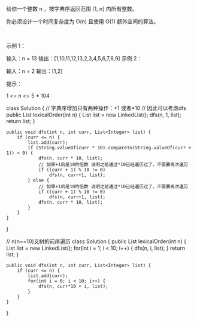 给你一个整数 n ，按字典序返回范围 [1, n] 内所有整数。

你必须设计一个时间复杂度为 O(n) 且使用 O(1) 额外空间的算法。

 

示例 1：

输入：n = 13
输出：[1,10,11,12,13,2,3,4,5,6,7,8,9]
示例 2：

输入：n = 2
输出：[1,2]
 

提示：

1 <= n <= 5 * 104


class Solution {
    // 字典序增加只有两种操作：+1  或者*10
    // 因此可以考虑dfs
    public List<Integer> lexicalOrder(int n) {
        List<Integer> list = new LinkedList<Integer>();
        dfs(n, 1, list);
        return list;
    }

    public void dfs(int n, int curr, List<Integer> list) {
        if (curr <= n) {
            list.add(curr);
            if (String.valueOf(curr * 10).compareTo(String.valueOf(curr + 1)) < 0) {
                dfs(n, curr * 10, list);
                // 如果+1后是10的倍数 说明之前通过*10已经遍历过了，不需要再次遍历
                if ((curr + 1) % 10 != 0)
                    dfs(n, curr+1, list);
            } else {
                // 如果+1后是10的倍数 说明之前通过*10已经遍历过了，不需要再次遍历
                if ((curr + 1) % 10 != 0)
                    dfs(n, curr+1, list);
                dfs(n, curr * 10, list);
            }
        } 
    }
}


// n(n==10)叉树的前序遍历
class Solution {
    public List<Integer> lexicalOrder(int n) {
        List<Integer> list = new LinkedList<Integer>();
        for(int i = 1; i < 10; i++) {
            dfs(n, i, list);
        }
        return list;
    }

    public void dfs(int n, int curr, List<Integer> list) {
        if (curr <= n) {
            list.add(curr);
            for(int i = 0; i < 10; i++) {
                dfs(n, curr*10 + i, list);
            }
        } 
    }
}